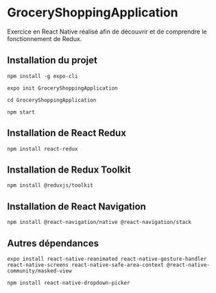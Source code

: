 # GroceryShoppingApplication
Exercice en React Native réalisé afin de découvrir et de comprendre le fonctionnement de Redux.

## Installation du projet

`npm install -g expo-cli`

`expo init GroceryShoppingApplication`

`cd GroceryShoppingApplication`

`npm start`

## Installation de React Redux

`npm install react-redux`

## Installation de Redux Toolkit

`npm install @reduxjs/toolkit`

## Installation de React Navigation

`npm install @react-navigation/native @react-navigation/stack`

## Autres dépendances

`expo install react-native-reanimated react-native-gesture-handler react-native-screens react-native-safe-area-context @react-native-community/masked-view`

`npm install react-native-dropdown-picker`
